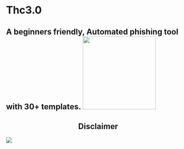 # Thc3.0
<p align="center">
<h2> A beginners friendly, Automated phishing tool with 30+ templates.

<img  src="https://cybersapiens.com.au/wp-content/uploads/2021/07/1626357573804.png" style="width: 200px;">
</p>
<h2 align="center">Disclaimer</h2>
<p align="left" dir="auto">
  <a href="https://shell.cloud.google.com/cloudshell/open?cloudshell_git_repo=https://github.com/mokkabca/thc3.0.git" rel="nofollow"><img src="https://camo.githubusercontent.com/1f5a0009d2c199f7e8926b3f46e0e6c0243f11e181401cbba973f96abb34cf27/68747470733a2f2f677374617469632e636f6d2f636c6f75647373682f696d616765732f6f70656e2d62746e2e737667" data-canonical-src="https://gstatic.com/cloudssh/images/open-btn.svg" style="max-width: 100%;"></a>
</p>
